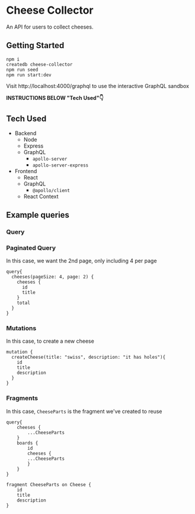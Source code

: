 # Cheese Collector
An API for users to collect cheeses.
## Getting Started

    npm i
    createdb cheese-collector
    npm run seed
    npm run start:dev

Visit http://localhost:4000/graphql to use the interactive GraphQL sandbox

**INSTRUCTIONS BELOW "Tech Used"👇**
## Tech Used
- Backend
  - Node
  - Express
  - GraphQL
    - `apollo-server`
    - `apollo-server-express`
- Frontend
  - React
  - GraphQL
    - `@apollo/client`
  - React Context

## Example queries
### Query

### Paginated Query
In this case, we want the 2nd page, only including 4 per page
```
query{
  cheeses(pageSize: 4, page: 2) {
    cheeses {
      id
      title
    }
    total
  }
}
```
### Mutations
In this case, to create a new cheese
```
mutation {
  createCheese(title: "swiss", description: "it has holes"){
    id
    title
    description
  }
}
```

### Fragments
In this case, `CheeseParts` is the fragment we've created to reuse
```
query{
    cheeses {
        ...CheeseParts
    }
    boards {
        id
        cheeses {
        ...CheeseParts
        }
    }
}

fragment CheeseParts on Cheese {
    id
    title
    description
}
```
